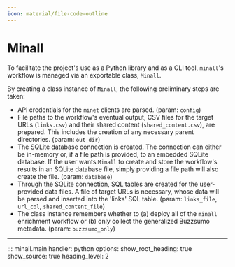 ```yaml
---
icon: material/file-code-outline
---
```


# Minall

To facilitate the project's use as a Python library and as a CLI tool, `minall`'s workflow is managed via an exportable class, `Minall`.

By creating a class instance of `Minall`, the following preliminary steps are taken:

- API credentials for the `minet` clients are parsed. (param: `config`)
- File paths to the workflow's eventual output, CSV files for the target URLs (`links.csv`) and their shared content (`shared_content.csv`), are prepared. This includes the creation of any necessary parent directories. (param: `out_dir`)
- The SQLite database connection is created. The connection can either be in-memory or, if a file path is provided, to an embedded SQLite database. If the user wants `Minall` to create and store the workflow's results in an SQLite database file, simply providing a file path will also create the file. (param: `database`)
- Through the SQLite connection, SQL tables are created for the user-provided data files. A file of target URLs is necessary, whose data will be parsed and inserted into the 'links' SQL table. (param: `links_file`, `url_col`, `shared_content_file`)
- The class instance remembers whether to (a) deploy all of the `minall` enrichment workflow or (b) only collect the generalized Buzzsumo metadata. (param: `buzzsumo_only`)

---

::: minall.main
    handler: python
    options:
      show_root_heading: true
      show_source: true
      heading_level: 2
